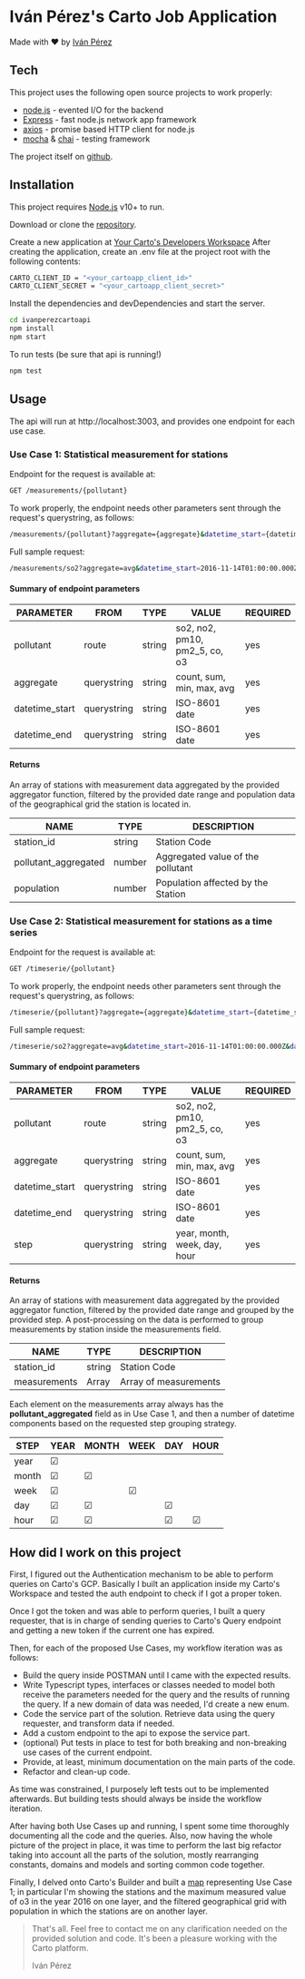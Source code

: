 # Iván Pérez's Carto Job Application

Made with ❤️ by [Iván Pérez][myself]

## Tech

This project uses the following open source projects to work properly:

- [node.js] - evented I/O for the backend
- [Express] - fast node.js network app framework
- [axios] - promise based HTTP client for node.js
- [mocha] & [chai] - testing framework

The project itself on [github][public-repo].

## Installation

This project requires [Node.js][node.js] v10+ to run.

Download or clone the [repository][git-repo-url].

Create a new application at [Your Carto's Developers Workspace][carto-dev]
After creating the application, create an .env file at the project root with the following contents:

```sh
CARTO_CLIENT_ID = "<your_cartoapp_client_id>"
CARTO_CLIENT_SECRET = "<your_cartoapp_client_secret>"
```

Install the dependencies and devDependencies and start the server.

```sh
cd ivanperezcartoapi
npm install
npm start
```

To run tests (be sure that api is running!)

```sh
npm test
```

## Usage

The api will run at http://localhost:3003, and provides one endpoint for each use case.

### Use Case 1: Statistical measurement for stations

Endpoint for the request is available at:

```sh
GET /measurements/{pollutant}
```

To work properly, the endpoint needs other parameters sent through the request's querystring, as follows:

```sh
/measurements/{pollutant}?aggregate={aggregate}&datetime_start={datetime_start}&datetime_end={datetime_end}
```

Full sample request:

```sh
/measurements/so2?aggregate=avg&datetime_start=2016-11-14T01:00:00.000Z&datetime_end=2016-11-30T22:30:00.000Z
```

#### Summary of endpoint parameters

| PARAMETER      | FROM        | TYPE   | VALUE                         | REQUIRED |
| -------------- | ----------- | ------ | ----------------------------- | -------- |
| pollutant      | route       | string | so2, no2, pm10, pm2_5, co, o3 | yes      |
| aggregate      | querystring | string | count, sum, min, max, avg     | yes      |
| datetime_start | querystring | string | ISO-8601 date                 | yes      |
| datetime_end   | querystring | string | ISO-8601 date                 | yes      |

#### Returns

An array of stations with measurement data aggregated by the provided aggregator function, filtered by the provided date range and population data of the geographical grid the station is located in.

| NAME                 | TYPE   | DESCRIPTION                        |
| -------------------- | ------ | ---------------------------------- |
| station_id           | string | Station Code                       |
| pollutant_aggregated | number | Aggregated value of the pollutant  |
| population           | number | Population affected by the Station |

### Use Case 2: Statistical measurement for stations as a time series

Endpoint for the request is available at:

```sh
GET /timeserie/{pollutant}
```

To work properly, the endpoint needs other parameters sent through the request's querystring, as follows:

```sh
/timeserie/{pollutant}?aggregate={aggregate}&datetime_start={datetime_start}&datetime_end={datetime_end}&step=step
```

Full sample request:

```sh
/timeserie/so2?aggregate=avg&datetime_start=2016-11-14T01:00:00.000Z&datetime_end=2016-11-30T22:30:00.000Z&step=day
```

#### Summary of endpoint parameters

| PARAMETER      | FROM        | TYPE   | VALUE                         | REQUIRED |
| -------------- | ----------- | ------ | ----------------------------- | -------- |
| pollutant      | route       | string | so2, no2, pm10, pm2_5, co, o3 | yes      |
| aggregate      | querystring | string | count, sum, min, max, avg     | yes      |
| datetime_start | querystring | string | ISO-8601 date                 | yes      |
| datetime_end   | querystring | string | ISO-8601 date                 | yes      |
| step           | querystring | string | year, month, week, day, hour  | yes      |

#### Returns

An array of stations with measurement data aggregated by the provided aggregator function, filtered by the provided date range and grouped by the provided step. A post-processing on the data is performed to group measurements by station inside the measurements field.

| NAME         | TYPE   | DESCRIPTION           |
| ------------ | ------ | --------------------- |
| station_id   | string | Station Code          |
| measurements | Array  | Array of measurements |

Each element on the measurements array always has the **pollutant_aggregated** field as in Use Case 1, and then a number of datetime components based on the requested step grouping strategy.

| STEP  | YEAR | MONTH | WEEK | DAY | HOUR |
| ----- | ---- | ----- | ---- | --- | ---- |
| year  | ☑    |       |      |     |
| month | ☑    | ☑     |      |     |
| week  | ☑    |       | ☑    |     |
| day   | ☑    | ☑     |      | ☑   |
| hour  | ☑    | ☑     |      | ☑   | ☑    |

## How did I work on this project

First, I figured out the Authentication mechanism to be able to perform queries on Carto's GCP. Basically I built an application inside my Carto's Workspace and tested the auth endpoint to check if I got a proper token.

Once I got the token and was able to perform queries, I built a query requester, that is in charge of sending queries to Carto's Query endpoint and getting a new token if the current one has expired.

Then, for each of the proposed Use Cases, my workflow iteration was as follows:

- Build the query inside POSTMAN until I came with the expected results.
- Write Typescript types, interfaces or classes needed to model both receive the parameters needed for the query and the results of running the query. If a new domain of data was needed, I'd create a new enum.
- Code the service part of the solution. Retrieve data using the query requester, and transform data if needed.
- Add a custom endpoint to the api to expose the service part.
- (optional) Put tests in place to test for both breaking and non-breaking use cases of the current endpoint.
- Provide, at least, minimum documentation on the main parts of the code.
- Refactor and clean-up code.

As time was constrained, I purposely left tests out to be implemented afterwards. But building tests should always be inside the workflow iteration.

After having both Use Cases up and running, I spent some time thoroughly documenting all the code and the queries. Also, now having the whole picture of the project in place, it was time to perform the last big refactor taking into account all the parts of the solution, mostly rearranging constants, domains and models and sorting common code together.

Finally, I delved onto Carto's Builder and built a [map][builder] representing Use Case 1; in particular I'm showing the stations and the maximum measured value of o3 in the year 2016 on one layer, and the filtered geographical grid with population in which the stations are on another layer.

> That's all.
> Feel free to contact me on any clarification needed on the provided solution and code. It's been a pleasure working with the Carto platform.
>
> Iván Pérez

[public-repo]: https://github.com/lukegothic/ivanperezcartoapi
[git-repo-url]: https://github.com/lukegothic/ivanperezcartoapi.git
[myself]: https://github.com/lukegothic
[node.js]: http://nodejs.org
[express]: http://expressjs.com
[axios]: https://axios-http.com
[mocha]: https://mochajs.org
[chai]: https://www.chaijs.com
[carto-dev]: https://pinea.app.carto.com/developers
[builder]: https://pinea.app.carto.com/map/e2e92ea7-d2be-4db1-a04a-f26fe3c5155e
